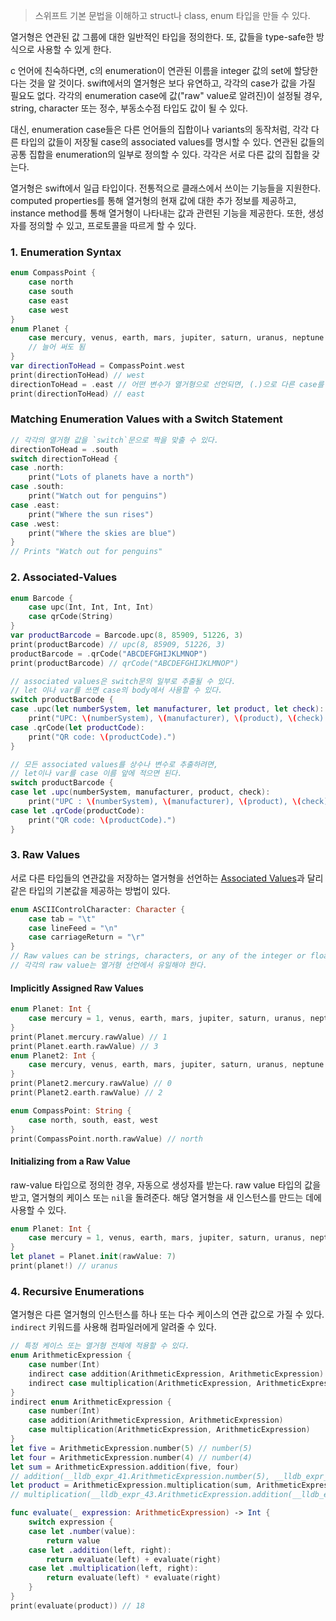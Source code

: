 > 스위프트 기본 문법을 이해하고 struct나 class, enum 타입을 만들 수 있다.

열거형은 연관된 값 그룹에 대한 일반적인 타입을 정의한다. 또, 값들을 type-safe한 방식으로 사용할 수 있게 한다.

c 언어에 친숙하다면, c의 enumeration이 연관된 이름을 integer 값의 set에 할당한다는 것을 알 것이다. swift에서의 열거형은 보다 유연하고, 각각의 case가 값을 가질 필요도 없다. 각각의 enumeration case에 값("raw" value로 알려진)이 설정될 경우, string, character 또는 정수, 부동소수점 타입도 값이 될 수 있다.

대신, enumeration case들은 다른 언어들의 집합이나 variants의 동작처럼, 각각 다른 타입의 값들이 저장될 case의 associated values를 명시할 수 있다. 연관된 값들의 공통 집합을 enumeration의 일부로 정의할 수 있다. 각각은 서로 다른 값의 집합을 갖는다.

열거형은 swift에서 일급 타입이다. 전통적으로 클래스에서 쓰이는 기능들을 지원한다.  computed properties를 통해 열거형의 현재 값에 대한 추가 정보를 제공하고, instance method를 통해 열거형이 나타내는 값과 관련된 기능을 제공한다. 또한, 생성자를 정의할 수 있고, 프로토콜을 따르게 할 수 있다.

### 1. Enumeration Syntax
```swift
enum CompassPoint {
    case north
    case south
    case east
    case west
}
enum Planet {
    case mercury, venus, earth, mars, jupiter, saturn, uranus, neptune
    // 늘어 써도 됨
}
var directionToHead = CompassPoint.west 
print(directionToHead) // west
directionToHead = .east // 어떤 변수가 열거형으로 선언되면, (.)으로 다른 case를 정할 수 있다.
print(directionToHead) // east
```

### Matching Enumeration Values with a Switch Statement
```swift
// 각각의 열거형 값을 `switch`문으로 짝을 맞출 수 있다.
directionToHead = .south
switch directionToHead {
case .north:
    print("Lots of planets have a north")
case .south:
    print("Watch out for penguins")
case .east:
    print("Where the sun rises")
case .west:
    print("Where the skies are blue")
}
// Prints "Watch out for penguins"
```

### 2. Associated-Values
```swift
enum Barcode {
    case upc(Int, Int, Int, Int)
    case qrCode(String)
}
var productBarcode = Barcode.upc(8, 85909, 51226, 3)
print(productBarcode) // upc(8, 85909, 51226, 3)
productBarcode = .qrCode("ABCDEFGHIJKLMNOP")
print(productBarcode) // qrCode("ABCDEFGHIJKLMNOP")

// associated values은 switch문의 일부로 추출될 수 있다.
// let 이나 var를 쓰면 case의 body에서 사용할 수 있다.
switch productBarcode {
case .upc(let numberSystem, let manufacturer, let product, let check):
    print("UPC: \(numberSystem), \(manufacturer), \(product), \(check).")
case .qrCode(let productCode):
    print("QR code: \(productCode).")
}

// 모든 associated values를 상수나 변수로 추출하려면, 
// let이나 var를 case 이름 앞에 적으면 된다.
switch productBarcode {
case let .upc(numberSystem, manufacturer, product, check):
    print("UPC : \(numberSystem), \(manufacturer), \(product), \(check).")
case let .qrCode(productCode):
    print("QR code: \(productCode).")
}
```

### 3. Raw Values
서로 다른 타입들의 연관값을 저장하는 열거형을 선언하는 [Associated Values](#Associated-Values)과 달리 같은 타입의 기본값을 제공하는 방법이 있다.

```swift
enum ASCIIControlCharacter: Character {
    case tab = "\t"
    case lineFeed = "\n"
    case carriageReturn = "\r"
}
// Raw values can be strings, characters, or any of the integer or floating-point number types
// 각각의 raw value는 열거형 선언에서 유일해야 한다.
```

#### Implicitly Assigned Raw Values
```swift
enum Planet: Int {
    case mercury = 1, venus, earth, mars, jupiter, saturn, uranus, neptune
}
print(Planet.mercury.rawValue) // 1
print(Planet.earth.rawValue) // 3
enum Planet2: Int {
    case mercury, venus, earth, mars, jupiter, saturn, uranus, neptune
}
print(Planet2.mercury.rawValue) // 0
print(Planet2.earth.rawValue) // 2

enum CompassPoint: String {
    case north, south, east, west
}
print(CompassPoint.north.rawValue) // north
```

#### Initializing from a Raw Value
raw-value 타입으로 정의한 경우, 자동으로 생성자를 받는다. raw value 타입의 값을 받고, 열거형의 케이스 또는 `nil`을 돌려준다. 해당 열거형을 새 인스턴스를 만드는 데에 사용할 수 있다.
```swift
enum Planet: Int {
    case mercury = 1, venus, earth, mars, jupiter, saturn, uranus, neptune
}
let planet = Planet.init(rawValue: 7)
print(planet!) // uranus
```

### 4. Recursive Enumerations
열거형은 다른 열거형의 인스턴스를 하나 또는 다수 케이스의 연관 값으로 가질 수 있다. `indirect` 키워드를 사용해 컴파일러에게 알려줄 수 있다.

```swift
// 특정 케이스 또는 열거형 전체에 적용할 수 있다.
enum ArithmeticExpression {
    case number(Int)
    indirect case addition(ArithmeticExpression, ArithmeticExpression)
    indirect case multiplication(ArithmeticExpression, ArithmeticExpression)
}
indirect enum ArithmeticExpression {
    case number(Int)
    case addition(ArithmeticExpression, ArithmeticExpression)
    case multiplication(ArithmeticExpression, ArithmeticExpression)
}
let five = ArithmeticExpression.number(5) // number(5)
let four = ArithmeticExpression.number(4) // number(4)
let sum = ArithmeticExpression.addition(five, four) 
// addition(__lldb_expr_41.ArithmeticExpression.number(5), __lldb_expr_41.ArithmeticExpression.number(4))
let product = ArithmeticExpression.multiplication(sum, ArithmeticExpression.number(2))
// multiplication(__lldb_expr_43.ArithmeticExpression.addition(__lldb_expr_43.ArithmeticExpression.number(5), __lldb_expr_43.ArithmeticExpression.number(4)), __lldb_expr_43.ArithmeticExpression.number(2))

func evaluate(_ expression: ArithmeticExpression) -> Int {
    switch expression {
    case let .number(value):
        return value
    case let .addition(left, right):
        return evaluate(left) + evaluate(right)
    case let .multiplication(left, right):
        return evaluate(left) * evaluate(right)
    }
}
print(evaluate(product)) // 18
```
